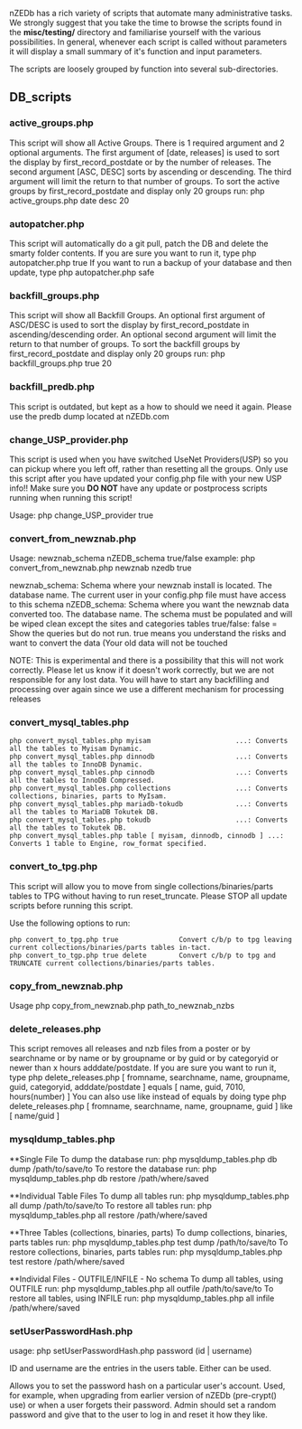 nZEDb has a rich variety of scripts that automate many administrative tasks. We strongly suggest that you take the time to browse the scripts found in the **misc/testing/** directory and familiarise yourself with the various possibilities. In general, whenever each script is called without parameters it will display a small summary of it's function and input parameters.

The scripts are loosely grouped by function into several sub-directories.

## DB_scripts 

### active_groups.php 

This script will show all Active Groups. There is 1 required argument and 2 optional arguments.
The first argument of [date, releases] is used to sort the display by first_record_postdate or by the number of releases.
The second argument [ASC, DESC] sorts by ascending or descending.
The third argument will limit the return to that number of groups.
To sort the active groups by first_record_postdate and display only 20 groups run:
  php active_groups.php date desc 20

### autopatcher.php

This script will automatically do a git pull, patch the DB and delete the smarty folder contents.
If you are sure you want to run it, type php autopatcher.php true
If you want to run a backup of your database and then update, type php autopatcher.php safe

### backfill_groups.php

This script will show all Backfill Groups.
An optional first argument of ASC/DESC is used to sort the display by first_record_postdate in ascending/descending order.
An optional second argument will limit the return to that number of groups.
To sort the backfill groups by first_record_postdate and display only 20 groups run:
  php backfill_groups.php true 20

### backfill_predb.php

This script is outdated, but kept as a how to should we need it again.
Please use the predb dump located at nZEDb.com

### change_USP_provider.php

This script is used when you have switched UseNet Providers(USP) so you can pickup where you left off, rather than resetting all the groups.
Only use this script after you have updated your config.php file with your new USP info!!
Make sure you **DO NOT** have any update or postprocess scripts running when running this script!

Usage: php change_USP_provider true

### convert_from_newznab.php

Usage: newznab_schema nZEDB_schema true/false
example: php convert_from_newznab.php newznab nzedb true

newznab_schema: Schema where your newznab install is located. The database name. The current user in your config.php file must have access to this schema
nZEDB_schema: Schema where you want the newznab data converted too. The database name. The schema must be populated and will be wiped clean except the sites and categories tables
true/false: false = Show the queries but do not run.  true means you understand the risks and want to convert the data (Your old data will not be touched

NOTE: This is experimental and there is a possibility that this will not work correctly.  Please let us know if it doesn't work correctly, but we are not responsible for any lost data.
      You will have to start any backfilling and processing over again since we use a different mechanism for processing releases

### convert_mysql_tables.php

```
php convert_mysql_tables.php myisam                     ...: Converts all the tables to Myisam Dynamic.
php convert_mysql_tables.php dinnodb                    ...: Converts all the tables to InnoDB Dynamic.
php convert_mysql_tables.php cinnodb                    ...: Converts all the tables to InnoDB Compressed.
php convert_mysql_tables.php collections                ...: Converts collections, binaries, parts to MyIsam.
php convert_mysql_tables.php mariadb-tokudb             ...: Converts all the tables to MariaDB Tokutek DB.
php convert_mysql_tables.php tokudb                     ...: Converts all the tables to Tokutek DB.
php convert_mysql_tables.php table [ myisam, dinnodb, cinnodb ] ...: Converts 1 table to Engine, row_format specified.
```

### convert_to_tpg.php

This script will allow you to move from single collections/binaries/parts tables to TPG without having to run reset_truncate.
Please STOP all update scripts before running this script.

Use the following options to run:

```
php convert_to_tpg.php true               Convert c/b/p to tpg leaving current collections/binaries/parts tables in-tact.
php convert_to_tgp.php true delete        Convert c/b/p to tpg and TRUNCATE current collections/binaries/parts tables.
```

### copy_from_newznab.php 

Usage php copy_from_newznab.php path_to_newznab_nzbs

### delete_releases.php

This script removes all releases and nzb files from a poster or by searchname or by name or by groupname or by guid or by categoryid or newer than x hours adddate/postdate.
If you are sure you want to run it, type php delete_releases.php [ fromname, searchname, name, groupname, guid, categoryid, adddate/postdate ] equals [ name, guid, 7010, hours(number) ]
You can also use like instead of equals by doing type php delete_releases.php [ fromname, searchname, name, groupname, guid ] like [ name/guid ]

### mysqldump_tables.php

**Single File
To dump the database run: php mysqldump_tables.php db dump /path/to/save/to
To restore the database run: php mysqldump_tables.php db restore /path/where/saved

**Individual Table Files
To dump all tables run: php mysqldump_tables.php all dump /path/to/save/to
To restore all tables run: php mysqldump_tables.php all restore /path/where/saved

**Three Tables (collections, binaries, parts)
To dump collections, binaries, parts tables run: php mysqldump_tables.php test dump /path/to/save/to
To restore collections, binaries, parts tables run: php mysqldump_tables.php test restore /path/where/saved

**Individal Files - OUTFILE/INFILE - No schema
To dump all tables, using OUTFILE run: php mysqldump_tables.php all outfile /path/to/save/to
To restore all tables, using INFILE run: php mysqldump_tables.php all infile /path/where/saved

### setUserPasswordHash.php

usage: php setUserPasswordHash.php password (id | username)

ID and username are the entries in the users table. Either can be used.

Allows you to set the password hash on a particular user's account. Used, for example, when upgrading from earlier version of nZEDb (pre-crypt() use) or when a user forgets their password. Admin should set a random password and give that to the user to log in and reset it how they like.

### 